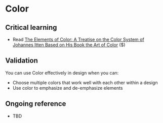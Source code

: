 Color
=====

Critical learning
-----------------

* Read [The Elements of Color: A Treatise on the Color System of Johannes Itten Based on His Book the Art of Color](http://www.amazon.com/exec/obidos/ASIN/0471289299/) ($)

Validation
----------

You can use Color effectively in design when you can:

* Choose multiple colors that work well with each other within a design
* Use color to emphasize and de-emphasize elements

Ongoing reference
-----------------

* TBD
